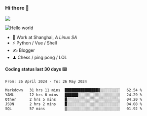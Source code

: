 ### Hi there 👋
![](https://komarev.com/ghpvc/?username=Xuhandsome)


<img src="https://github-readme-stats.vercel.app/api?username=XuHandsome&show_icons=true&theme=merko" alt="Hello world">

<br/>

- 🍻  Work at Shanghai, _A Linux SA_
- ⚡  Python / Vue / Shell
- ✍️  Blogger
- ♟  Chess / ping pong / LOL

#### Coding status last 30 days ⌨️

<!--START_SECTION:waka-->

```txt
From: 26 April 2024 - To: 26 May 2024

Markdown   31 hrs 11 mins  ███████████████▓░░░░░░░░░   62.54 %
YAML       12 hrs 6 mins   ██████░░░░░░░░░░░░░░░░░░░   24.29 %
Other      2 hrs 5 mins    █░░░░░░░░░░░░░░░░░░░░░░░░   04.20 %
JSON       2 hrs 2 mins    █░░░░░░░░░░░░░░░░░░░░░░░░   04.08 %
SQL        57 mins         ▒░░░░░░░░░░░░░░░░░░░░░░░░   01.92 %
```

<!--END_SECTION:waka-->
